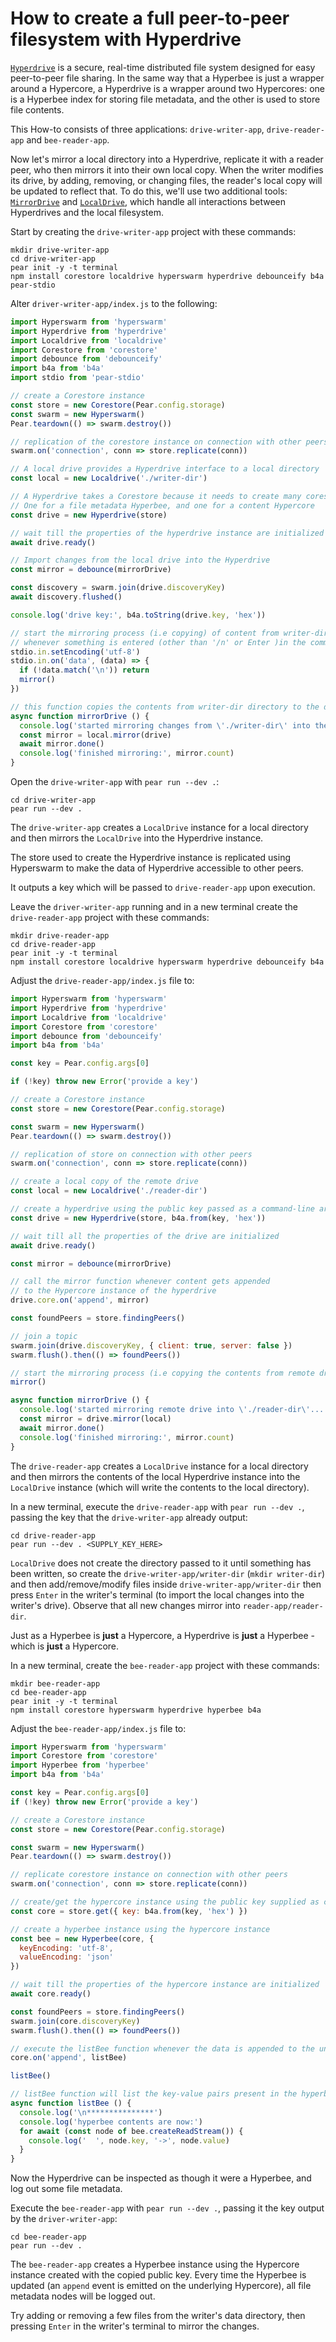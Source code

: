 # How to create a full peer-to-peer filesystem with Hyperdrive

[`Hyperdrive`](../building-blocks/hyperdrive.md) is a secure, real-time distributed file system designed for easy peer-to-peer file sharing. In the same way that a Hyperbee is just a wrapper around a Hypercore, a Hyperdrive is a wrapper around two Hypercores: one is a Hyperbee index for storing file metadata, and the other is used to store file contents.

This How-to consists of three applications: `drive-writer-app`, `drive-reader-app` and `bee-reader-app`.

Now let's mirror a local directory into a Hyperdrive, replicate it with a reader peer, who then mirrors it into their own local copy. When the writer modifies its drive, by adding, removing, or changing files, the reader's local copy will be updated to reflect that. To do this, we'll use two additional tools: [`MirrorDrive`](../helpers/mirrordrive.md) and [`LocalDrive`](../helpers/localdrive.md), which handle all interactions between Hyperdrives and the local filesystem.

Start by creating the `drive-writer-app` project with these commands:

```
mkdir drive-writer-app
cd drive-writer-app
pear init -y -t terminal
npm install corestore localdrive hyperswarm hyperdrive debounceify b4a pear-stdio
```

Alter `driver-writer-app/index.js` to the following:

```javascript
import Hyperswarm from 'hyperswarm'
import Hyperdrive from 'hyperdrive'
import Localdrive from 'localdrive'
import Corestore from 'corestore'
import debounce from 'debounceify'
import b4a from 'b4a'
import stdio from 'pear-stdio'

// create a Corestore instance 
const store = new Corestore(Pear.config.storage)
const swarm = new Hyperswarm()
Pear.teardown(() => swarm.destroy())

// replication of the corestore instance on connection with other peers
swarm.on('connection', conn => store.replicate(conn))

// A local drive provides a Hyperdrive interface to a local directory
const local = new Localdrive('./writer-dir')

// A Hyperdrive takes a Corestore because it needs to create many cores
// One for a file metadata Hyperbee, and one for a content Hypercore
const drive = new Hyperdrive(store)

// wait till the properties of the hyperdrive instance are initialized
await drive.ready()

// Import changes from the local drive into the Hyperdrive
const mirror = debounce(mirrorDrive)

const discovery = swarm.join(drive.discoveryKey)
await discovery.flushed()

console.log('drive key:', b4a.toString(drive.key, 'hex'))

// start the mirroring process (i.e copying) of content from writer-dir to the drive
// whenever something is entered (other than '/n' or Enter )in the command-line
stdio.in.setEncoding('utf-8')
stdio.in.on('data', (data) => {
  if (!data.match('\n')) return
  mirror()
})

// this function copies the contents from writer-dir directory to the drive
async function mirrorDrive () {
  console.log('started mirroring changes from \'./writer-dir\' into the drive...')
  const mirror = local.mirror(drive)
  await mirror.done()
  console.log('finished mirroring:', mirror.count)
}
```

Open the `drive-writer-app` with `pear run --dev .`:

```
cd drive-writer-app
pear run --dev .
```

The `drive-writer-app` creates a `LocalDrive` instance for a local directory and then mirrors the `LocalDrive` into the Hyperdrive instance. 

The store used to create the Hyperdrive instance is replicated using Hyperswarm to make the data of Hyperdrive accessible to other peers. 

It outputs a key which will be passed to `drive-reader-app` upon execution.

Leave the `driver-writer-app` running and in a new terminal create the `drive-reader-app` project with these commands:

```
mkdir drive-reader-app
cd drive-reader-app
pear init -y -t terminal
npm install corestore localdrive hyperswarm hyperdrive debounceify b4a
```

Adjust the `drive-reader-app/index.js` file to:

```javascript
import Hyperswarm from 'hyperswarm'
import Hyperdrive from 'hyperdrive'
import Localdrive from 'localdrive'
import Corestore from 'corestore'
import debounce from 'debounceify'
import b4a from 'b4a'

const key = Pear.config.args[0]

if (!key) throw new Error('provide a key')

// create a Corestore instance
const store = new Corestore(Pear.config.storage)

const swarm = new Hyperswarm()
Pear.teardown(() => swarm.destroy())

// replication of store on connection with other peers
swarm.on('connection', conn => store.replicate(conn))

// create a local copy of the remote drive
const local = new Localdrive('./reader-dir')

// create a hyperdrive using the public key passed as a command-line argument
const drive = new Hyperdrive(store, b4a.from(key, 'hex'))

// wait till all the properties of the drive are initialized
await drive.ready()

const mirror = debounce(mirrorDrive)

// call the mirror function whenever content gets appended 
// to the Hypercore instance of the hyperdrive
drive.core.on('append', mirror)

const foundPeers = store.findingPeers()

// join a topic
swarm.join(drive.discoveryKey, { client: true, server: false })
swarm.flush().then(() => foundPeers())

// start the mirroring process (i.e copying the contents from remote drive to local dir)
mirror()

async function mirrorDrive () {
  console.log('started mirroring remote drive into \'./reader-dir\'...')
  const mirror = drive.mirror(local)
  await mirror.done()
  console.log('finished mirroring:', mirror.count)
}
```

The `drive-reader-app` creates a `LocalDrive` instance for a local directory and then mirrors the contents of the local Hyperdrive instance into the `LocalDrive` instance (which will write the contents to the local directory).

In a new terminal, execute the `drive-reader-app` with `pear run --dev .`, passing the key that the `drive-writer-app` already output:

```
cd drive-reader-app
pear run --dev . <SUPPLY_KEY_HERE>
```

`LocalDrive` does not create the directory passed to it until something has been written, so create the `drive-writer-app/writer-dir` (`mkdir writer-dir`) and then add/remove/modify files inside `drive-writer-app/writer-dir` then press `Enter` in the writer's terminal (to import the local changes into the writer's drive). Observe that all new changes mirror into `reader-app/reader-dir`.

Just as a Hyperbee is **just** a Hypercore, a Hyperdrive is **just** a Hyperbee - which is **just** a Hypercore.

In a new terminal, create the `bee-reader-app` project with these commands:

```
mkdir bee-reader-app
cd bee-reader-app
pear init -y -t terminal
npm install corestore hyperswarm hyperdrive hyperbee b4a
```

Adjust the `bee-reader-app/index.js` file to:

```javascript
import Hyperswarm from 'hyperswarm'
import Corestore from 'corestore'
import Hyperbee from 'hyperbee'
import b4a from 'b4a'

const key = Pear.config.args[0]
if (!key) throw new Error('provide a key')

// create a Corestore instance 
const store = new Corestore(Pear.config.storage)

const swarm = new Hyperswarm()
Pear.teardown(() => swarm.destroy())

// replicate corestore instance on connection with other peers
swarm.on('connection', conn => store.replicate(conn))

// create/get the hypercore instance using the public key supplied as command-line arg
const core = store.get({ key: b4a.from(key, 'hex') })

// create a hyperbee instance using the hypercore instance
const bee = new Hyperbee(core, {
  keyEncoding: 'utf-8',
  valueEncoding: 'json'
})

// wait till the properties of the hypercore instance are initialized
await core.ready()

const foundPeers = store.findingPeers()
swarm.join(core.discoveryKey)
swarm.flush().then(() => foundPeers())

// execute the listBee function whenever the data is appended to the underlying hypercore
core.on('append', listBee)

listBee()

// listBee function will list the key-value pairs present in the hyperbee instance
async function listBee () {
  console.log('\n***************')
  console.log('hyperbee contents are now:')
  for await (const node of bee.createReadStream()) {
    console.log('  ', node.key, '->', node.value)
  }
}
```

Now the Hyperdrive can be inspected as though it were a Hyperbee, and log out some file metadata.

Execute the `bee-reader-app` with `pear run --dev .`, passing it the key output by the `driver-writer-app`:

```
cd bee-reader-app
pear run --dev .
```

The `bee-reader-app` creates a Hyperbee instance using the Hypercore instance created with the copied public key. Every time the Hyperbee is updated (an `append` event is emitted on the underlying Hypercore), all file metadata nodes will be logged out.

Try adding or removing a few files from the writer's data directory, then pressing `Enter` in the writer's terminal to mirror the changes.

